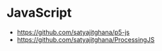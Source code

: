 # JavaScript

- https://github.com/satyajitghana/p5-js
- https://github.com/satyajitghana/ProcessingJS